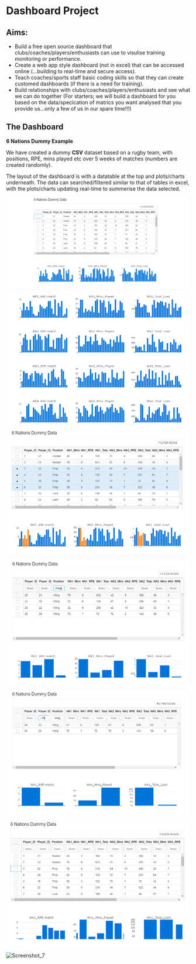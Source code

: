 # Dashboard Project

## Aims:

- Build a free open source dashboard that clubs/coaches/players/enthusiasts can use to visulise training monitoring or performance.
- Create a web app style dashboard (not in excel) that can be accessed online (...building to real-time and secure access).
- Teach coaches/sports staff basic coding skills so that they can create customed dashboards (if there is a need for training).
- Build relationships with clubs/coaches/players/enthusiasts and see what we can do together (For starters; we will build a dashboard for you based on the data/specication of matrics you want analysed that you provide us...only a few of us in our spare time!!!)


## The Dashboard

**6 Nations Dummy Example**

We have created a dummy **CSV** dataset based on a rugby team, with positions, RPE, mins played etc over 5 weeks of matches (numbers are created randomly). 

The layout of the dashboard is with a datatable at the top and plots/charts underneath. The data can searched/filtered similar to that of tables in excel, with the plots/charts updating real-time to summerise the data selected.

![Screenshot_1](dashboard_6_nations_dummy_example/images/Capture1.PNG?raw=true)

![Screenshot_2](dashboard_6_nations_dummy_example/images/Capture2.PNG?raw=true)

![Screenshot_3](dashboard_6_nations_dummy_example/images/Capture3.PNG?raw=true)

![Screenshot_4](dashboard_6_nations_dummy_example/images/Capture4.PNG?raw=true)

![Screenshot_5](dashboard_6_nations_dummy_example/images/Capture5.PNG?raw=true)

![Screenshot_6](dashboard_6_nations_dummy_example/images/Capture6.PNG?raw=true)

![Screenshot_7](dashboard_6_nations_dummy_example/images/Capture7.PNG?raw=true)
